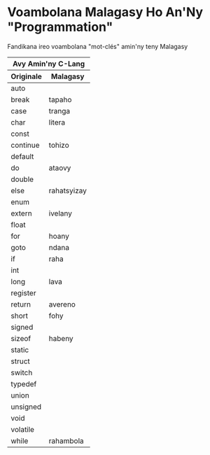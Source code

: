 # Voambolana Malagasy Ho An'Ny "Programmation"

Fandikana ireo voambolana "mot-clés" amin'ny teny Malagasy

<table>
  <thead>
    <tr>
      <th colspan="2">Avy Amin'ny C-Lang</th>
    </tr>
    <tr>
      <th>Originale</th>
      <th>Malagasy</th>
    </tr>
  </thead>
  <tbody>
    <tr>
      <td>auto</td>
      <td></td>
    </tr>
    <tr>
      <td>break</td>
      <td>tapaho</td>
    </tr>
    <tr>
      <td>case</td>
      <td>tranga</td>
    </tr>
    <tr>
      <td>char</td>
      <td>litera</td>
    </tr>
    <tr>
      <td>const</td>
      <td></td>
    </tr>
    <tr>
      <td>continue</td>
      <td>tohizo</td>
    </tr>
    <tr>
      <td>default</td>
      <td></td>
    </tr>
    <tr>
      <td>do</td>
      <td>ataovy</td>
    </tr>
    <tr>
      <td>double</td>
      <td></td>
    </tr>
    <tr>
      <td>else</td>
      <td>rahatsyizay</td>
    </tr>
    <tr>
      <td>enum</td>
      <td></td>
    </tr>
    <tr>
      <td>extern</td>
      <td>ivelany</td>
    </tr>
    <tr>
      <td>float</td>
      <td></td>
    </tr>
    <tr>
      <td>for</td>
      <td>hoany</td>
    </tr>
    <tr>
      <td>goto</td>
      <td>ndana</td>
    </tr>
    <tr>
      <td>if</td>
      <td>raha</td>
    </tr>
    <tr>
      <td>int</td>
      <td></td>
    </tr>
    <tr>
      <td>long</td>
      <td>lava</td>
    </tr>
    <tr>
      <td>register</td>
      <td></td>
    </tr>
    <tr>
      <td>return</td>
      <td>avereno</td>
    </tr>
    <tr>
      <td>short</td>
      <td>fohy</td>
    </tr>
    <tr>
      <td>signed</td>
      <td></td>
    </tr>
    <tr>
      <td>sizeof</td>
      <td>habeny</td>
    </tr>
    <tr>
      <td>static</td>
      <td></td>
    </tr>
    <tr>
      <td>struct</td>
      <td></td>
    </tr>
    <tr>
      <td>switch</td>
      <td></td>
    </tr>
    <tr>
      <td>typedef</td>
      <td></td>
    </tr>
    <tr>
      <td>union</td>
      <td></td>
    </tr>
    <tr>
      <td>unsigned</td>
      <td></td>
    </tr>
    <tr>
      <td>void</td>
      <td></td>
    </tr>
    <tr>
      <td>volatile</td>
      <td></td>
    </tr>
    <tr>
      <td>while</td>
      <td>rahambola</td>
    </tr>
  </tbody>
</table>
